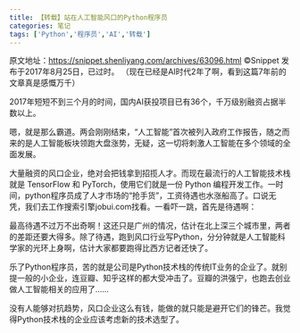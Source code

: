 ```yaml
---
title: 【转载】站在人工智能风口的Python程序员
categories: 笔记
tags: ['Python','程序员','AI','转载']
---
```


原文地址：https://snippet.shenliyang.com/archives/63096.html
©Snippet 发布于2017年8月25日，已过时。
（现在已经是AI时代2年了啊，看到这篇7年前的文章真是感慨万千）

2017年短短不到三个月的时间，国内AI获投项目已有36个，千万级别融资占据半数以上。

嗯，就是那么霸道。两会刚刚结束，“人工智能”首次被列入政府工作报告，随之而来的是人工智能板块领跑大盘涨势，无疑，这一切将刺激人工智能在多个领域的全面发展。

大量融资的风口企业，绝对会把钱拿到招揽人才。而现在最流行的人工智能技术栈就是 TensorFlow 和 PyTorch，使用它们就是一份 Python 编程开发工作。一时间，python程序员成了人才市场的“抢手货”，工资待遇也水涨船高了。口说无凭，我们去工作搜索引擎jobui.com找看。一看吓一跳，首先是待遇啊：



最高待遇不过万不出奇啊！这还只是广州的情况，估计在北上深三个城市里，两者的差距还要大得多。除了待遇，跑到风口行业写Python，分分钟就是人工智能科学家的光环上身啊，估计大家都要跑得比西方记者还快了。

乐了Python程序员，苦的就是公司是Python技术栈的传统IT业务的企业了。就别提一般的小企业，连豆瓣、知乎这样的都大受冲击了。豆瓣的洪强宁，也跑去创业做人工智能相关的应用了……

没有人能够对抗趋势，风口企业这么有钱，能做的就只能是避开它们的锋芒。我觉得Python技术栈的企业应该考虑新的技术选型了。